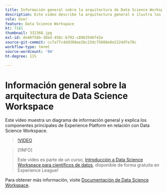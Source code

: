 ```yaml
---
title: Información general sobre la arquitectura de Data Science Workspace
description: Este vídeo describe la arquitectura general e ilustra los componentes principales de Data Science Workspace en Adobe Experience Platform.
role: User
feature: Data Science Workspace
kt: 7181
thumbnail: 332368.jpg
exl-id: de40f58b-36bd-458c-b792-c8963546f42e
source-git-commit: cc7a77c4dd380ae1bc23dc75608e8e2224dfe78c
workflow-type: tm+mt
source-wordcount: '94'
ht-degree: 11%

---
```


# Información general sobre la arquitectura de Data Science Workspace

Este vídeo muestra un diagrama de información general y explica los componentes principales de Experience Platform en relación con Data Science Workspace.

>[!VIDEO](https://video.tv.adobe.com/v/332368)

>[!INFO]
>
> Este vídeo es parte de un curso, [Introducción a Data Science Workspace para científicos de datos](https://experienceleague.adobe.com/?recommended=ExperiencePlatform-U-1-2021.1.dsw), disponible de forma gratuita en Experience League!

Para obtener más información, visite [Documentación de Data Science Workspace](https://experienceleague.adobe.com/docs/experience-platform/data-science-workspace/home.html?lang=es).
